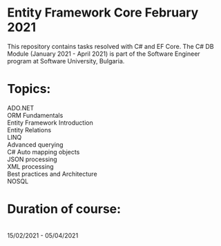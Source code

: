 # Entity Framework Core February 2021
This repository contains tasks resolved with C# and EF Core. The C# DB Module (January 2021 - April 2021) is part of the Software Engineer program at Software University, Bulgaria.

# Topics:
ADO.NET<br/>
ORM Fundamentals<br/>
Entity Framework Introduction<br/>
Entity Relations<br/>
LINQ<br/>
Advanced querying<br/>
C# Auto mapping objects<br/>
JSON processing<br/>
XML processing<br/>
Best practices and Architecture<br/>
NOSQL<br/>

# Duration of course:<br/>
<br/>
15/02/2021 - 05/04/2021<br/>
<br/>
